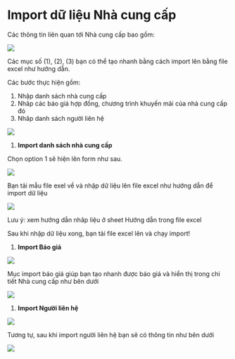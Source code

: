 # Import dữ liệu Nhà cung cấp

Các thông tin liên quan tới Nhà cung cấp bao gồm:

![](https://help.tourwell.vn/\~gitbook/image?url=https:%2F%2F1374263446-files.gitbook.io%2F%7E%2Ffiles%2Fv0%2Fb%2Fgitbook-x-prod.appspot.com%2Fo%2Fspaces%252F7Jt2TPF81FCPGIDdLiWE%252Fuploads%252FhWOwOPsQUdHHe5mQ2KPz%252Fimage.png%3Falt=media%26token=afdb2993-2d5f-4f55-b328-cb54dc39c63d\&width=768\&dpr=4\&quality=100\&sign=f3015c3b3b7c36ef309dec2fb46add1918d7e469c06395d3f935f10e7dd73828)

Các mục số (1), (2), (3) bạn có thể tạo nhanh bằng cách import lên bằng file excel như hướng dẫn.

Các bước thực hiện gồm:

1. Nhập danh sách nhà cung cấp
2. Nhâp các báo giá hợp đồng, chương trình khuyến mãi của nhà cung cấp đó
3. Nhâp danh sách người liên hệ

![](https://help.tourwell.vn/\~gitbook/image?url=https:%2F%2F1374263446-files.gitbook.io%2F%7E%2Ffiles%2Fv0%2Fb%2Fgitbook-x-prod.appspot.com%2Fo%2Fspaces%252F7Jt2TPF81FCPGIDdLiWE%252Fuploads%252F1VoiFxlNmeXFnuJ6RLhT%252Fimage.png%3Falt=media%26token=88ac43d3-015d-4f49-a019-abaa5cd479d0\&width=768\&dpr=4\&quality=100\&sign=422cb65ffff5a3cd99abdc96cdf71042980a6d83498971c90b5f1f5b5f16453f)

1. **Import danh sách nhà cung cấp**

Chọn option 1 sẽ hiện lên form như sau.

![](https://help.tourwell.vn/\~gitbook/image?url=https:%2F%2F1374263446-files.gitbook.io%2F%7E%2Ffiles%2Fv0%2Fb%2Fgitbook-x-prod.appspot.com%2Fo%2Fspaces%252F7Jt2TPF81FCPGIDdLiWE%252Fuploads%252FtlRXIazTVIWPu83A6oJl%252Fimage.png%3Falt=media%26token=9644a4cc-b899-4270-a924-9d49b03d84d5\&width=768\&dpr=4\&quality=100\&sign=7afae91101cf31996b1e155f44fdea95e71798b066dd92e8490074ac91c36869)

Bạn tải mẫu file exel về và nhập dữ liệu lên file excel như hướng dẫn để import dữ liệu

![](https://help.tourwell.vn/\~gitbook/image?url=https:%2F%2F1374263446-files.gitbook.io%2F%7E%2Ffiles%2Fv0%2Fb%2Fgitbook-x-prod.appspot.com%2Fo%2Fspaces%252F7Jt2TPF81FCPGIDdLiWE%252Fuploads%252FecM7oThI2V4m4ci2yqsG%252Fimage.png%3Falt=media%26token=bf70ab1b-4853-4cff-a75c-a0a742c5f9c1\&width=768\&dpr=4\&quality=100\&sign=25f185a947030c6fc2f0fd75f700ce2974cc29a8886c103bf1ab3b121106257e)

Lưu ý: xem hướng dẫn nhâp liệu ở sheet Hướng dẫn trong file excel

Sau khi nhập dữ liệu xong, bạn tải file excel lên và chạy import!

1. **Import Báo giá**

![](https://help.tourwell.vn/\~gitbook/image?url=https:%2F%2F1374263446-files.gitbook.io%2F%7E%2Ffiles%2Fv0%2Fb%2Fgitbook-x-prod.appspot.com%2Fo%2Fspaces%252F7Jt2TPF81FCPGIDdLiWE%252Fuploads%252FKNJbtwzzUEuOxLHJAm1a%252Fimage.png%3Falt=media%26token=966fa58e-f48f-416f-babd-1cc4544b5b61\&width=768\&dpr=4\&quality=100\&sign=a4037b38a1c7ba0e968064cc1c9b1d361cc078b02f02ee727063ae15d15e2a4b)

Mục import báo giá giúp bạn tạo nhanh được báo giá và hiển thị trong chi tiết Nhà cung cấp như bên dưới

![](https://help.tourwell.vn/\~gitbook/image?url=https:%2F%2F1374263446-files.gitbook.io%2F%7E%2Ffiles%2Fv0%2Fb%2Fgitbook-x-prod.appspot.com%2Fo%2Fspaces%252F7Jt2TPF81FCPGIDdLiWE%252Fuploads%252FjzfVzEx6tGVp1ZFrDOVN%252Fimage.png%3Falt=media%26token=e98d5726-a109-440e-8221-3bac5b5c460a\&width=768\&dpr=4\&quality=100\&sign=25dd5a75bdabeb3aa0b8565768629009ea35d3a26bac0d65e38f93be98e508db)

1. **Import Người liên hệ**

![](https://help.tourwell.vn/\~gitbook/image?url=https:%2F%2F1374263446-files.gitbook.io%2F%7E%2Ffiles%2Fv0%2Fb%2Fgitbook-x-prod.appspot.com%2Fo%2Fspaces%252F7Jt2TPF81FCPGIDdLiWE%252Fuploads%252FxnlsZ8hSaZ0FiHuF6GKI%252Fimage.png%3Falt=media%26token=c7f31bbb-1e29-4811-bf9d-05e40b8b2eca\&width=768\&dpr=4\&quality=100\&sign=bb8653474e669339bcb0c0486a8d1e4f4aa93f147717f13e3ce1703bdb727db4)

Tương tự, sau khi import người liên hệ bạn sẽ có thông tin như bên dưới

![](https://help.tourwell.vn/\~gitbook/image?url=https:%2F%2F1374263446-files.gitbook.io%2F%7E%2Ffiles%2Fv0%2Fb%2Fgitbook-x-prod.appspot.com%2Fo%2Fspaces%252F7Jt2TPF81FCPGIDdLiWE%252Fuploads%252FNzXAjjTNWPd1hbm0Z3Jm%252Fimage.png%3Falt=media%26token=8a92e25b-7796-4a40-bb70-119f091e72f5\&width=768\&dpr=4\&quality=100\&sign=e63cb0ee57cb6b33cfe78dab1acd4c355027cdb7ecb75fbb9ad3efdebb20fa61)
